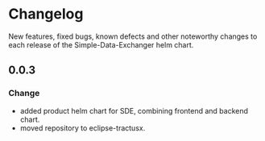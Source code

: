 # Changelog

New features, fixed bugs, known defects and other noteworthy changes to each release of the Simple-Data-Exchanger helm chart.

## 0.0.3

### Change

* added product helm chart for SDE, combining frontend and backend chart.
* moved repository to eclipse-tractusx.
